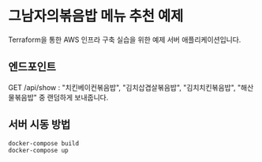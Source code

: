 # 그남자의볶음밥 메뉴 추천 예제

Terraform을 통한 AWS 인프라 구축 실습을 위한 예제 서버 애플리케이션입니다.

## 엔드포인트

GET /api/show : "치킨베이컨볶음밥", "김치삽겹살볶음밥", "김치치킨볶음밥", "해산물볶음밥" 중 랜덤하게 보내줍니다.

## 서버 시동 방법

```bash
docker-compose build
docker-compose up
```
